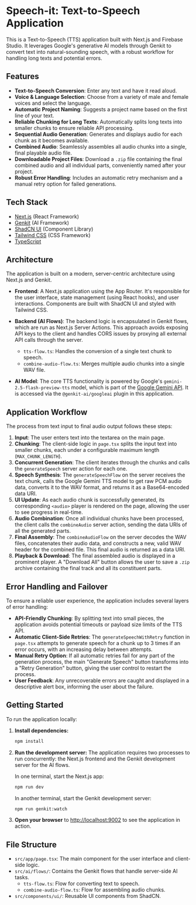 # Speech-it: Text-to-Speech Application

This is a Text-to-Speech (TTS) application built with Next.js and Firebase Studio. It leverages Google's generative AI models through Genkit to convert text into natural-sounding speech, with a robust workflow for handling long texts and potential errors.

## Features

- **Text-to-Speech Conversion**: Enter any text and have it read aloud.
- **Voice & Language Selection**: Choose from a variety of male and female voices and select the language.
- **Automatic Project Naming**: Suggests a project name based on the first line of your text.
- **Reliable Chunking for Long Texts**: Automatically splits long texts into smaller chunks to ensure reliable API processing.
- **Sequential Audio Generation**: Generates and displays audio for each chunk as it becomes available.
- **Combined Audio**: Seamlessly assembles all audio chunks into a single, final playable audio file.
- **Downloadable Project Files**: Download a `.zip` file containing the final combined audio and all individual parts, conveniently named after your project.
- **Robust Error Handling**: Includes an automatic retry mechanism and a manual retry option for failed generations.

## Tech Stack

- [Next.js](https://nextjs.org/) (React Framework)
- [Genkit](https://firebase.google.com/docs/genkit) (AI Framework)
- [ShadCN UI](https://ui.shadcn.com/) (Component Library)
- [Tailwind CSS](https://tailwindcss.com/) (CSS Framework)
- [TypeScript](https://www.typescriptlang.org/)

## Architecture

The application is built on a modern, server-centric architecture using Next.js and Genkit.

- **Frontend**: A Next.js application using the App Router. It's responsible for the user interface, state management (using React hooks), and user interactions. Components are built with ShadCN UI and styled with Tailwind CSS.

- **Backend (AI Flows)**: The backend logic is encapsulated in Genkit flows, which are run as Next.js Server Actions. This approach avoids exposing API keys to the client and handles CORS issues by proxying all external API calls through the server.
  - `tts-flow.ts`: Handles the conversion of a single text chunk to speech.
  - `combine-audio-flow.ts`: Merges multiple audio chunks into a single WAV file.

- **AI Model**: The core TTS functionality is powered by Google's `gemini-2.5-flash-preview-tts` model, which is part of the [Google Gemini API](https://ai.google.dev/docs/speech). It is accessed via the `@genkit-ai/googleai` plugin in this application.

## Application Workflow

The process from text input to final audio output follows these steps:

1.  **Input**: The user enters text into the textarea on the main page.
2.  **Chunking**: The client-side logic in `page.tsx` splits the input text into smaller chunks, each under a configurable maximum length (`MAX_CHUNK_LENGTH`).
3.  **Concurrent Generation**: The client iterates through the chunks and calls the `generateSpeech` server action for each one.
4.  **Speech Synthesis**: The `generateSpeechFlow` on the server receives the text chunk, calls the Google Gemini TTS model to get raw PCM audio data, converts it to the WAV format, and returns it as a Base64-encoded data URI.
5.  **UI Update**: As each audio chunk is successfully generated, its corresponding `<audio>` player is rendered on the page, allowing the user to see progress in real-time.
6.  **Audio Combination**: Once all individual chunks have been processed, the client calls the `combineAudio` server action, sending the data URIs of all the generated parts.
7.  **Final Assembly**: The `combineAudioFlow` on the server decodes the WAV files, concatenates their audio data, and constructs a new, valid WAV header for the combined file. This final audio is returned as a data URI.
8.  **Playback & Download**: The final assembled audio is displayed in a prominent player. A "Download All" button allows the user to save a `.zip` archive containing the final track and all its constituent parts.

## Error Handling and Failover

To ensure a reliable user experience, the application includes several layers of error handling:

- **API-Friendly Chunking**: By splitting text into small pieces, the application avoids potential timeouts or payload size limits of the TTS API.
- **Automatic Client-Side Retries**: The `generateSpeechWithRetry` function in `page.tsx` attempts to generate speech for a chunk up to 3 times if an error occurs, with an increasing delay between attempts.
- **Manual Retry Option**: If all automatic retries fail for any part of the generation process, the main "Generate Speech" button transforms into a "Retry Generation" button, giving the user control to restart the process.
- **User Feedback**: Any unrecoverable errors are caught and displayed in a descriptive alert box, informing the user about the failure.

## Getting Started

To run the application locally:

1.  **Install dependencies:**
    ```bash
    npm install
    ```

2.  **Run the development server:**
    The application requires two processes to run concurrently: the Next.js frontend and the Genkit development server for the AI flows.

    In one terminal, start the Next.js app:
    ```bash
    npm run dev
    ```

    In another terminal, start the Genkit development server:
    ```bash
    npm run genkit:watch
    ```

3.  **Open your browser** to [http://localhost:9002](http://localhost:9002) to see the application in action.

## File Structure

- `src/app/page.tsx`: The main component for the user interface and client-side logic.
- `src/ai/flows/`: Contains the Genkit flows that handle server-side AI tasks.
  - `tts-flow.ts`: Flow for converting text to speech.
  - `combine-audio-flow.ts`: Flow for assembling audio chunks.
- `src/components/ui/`: Reusable UI components from ShadCN.
